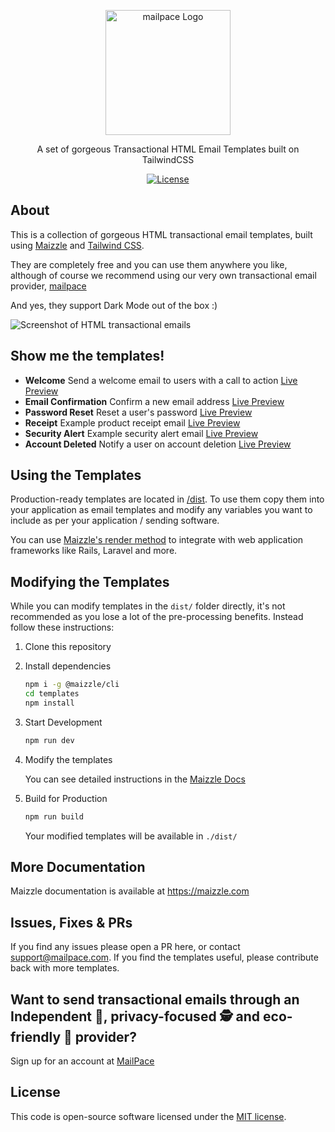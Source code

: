 <div align="center">
  <p><a href="https://mailpace.com" target="_blank"><img src="https://docs.mailpace.com/img/logo.png" width="200" alt="mailpace Logo"></a></p>
  <p>A set of gorgeous Transactional HTML Email Templates built on TailwindCSS</p>
  <div>

  [![License][license-shield]][license]

  </div>
</div>

## About

This is a collection of gorgeous HTML transactional email templates, built using [Maizzle](https://maizzle.com/) and [Tailwind CSS](https://tailwindcss.com/).

They are completely free and you can use them anywhere you like, although of course we recommend using our very own transactional email provider, [mailpace](https://mailpace.com)

And yes, they support Dark Mode out of the box :)

![Screenshot of HTML transactional emails](screenshot.png)

## Show me the templates!

- **Welcome** Send a welcome email to users with a call to action [Live Preview](https://htmlpreview.github.io/?https://github.com/mailpace/templates/blob/main/dist/welcome.html)
- **Email Confirmation** Confirm a new email address [Live Preview](https://htmlpreview.github.io/?https://github.com/mailpace/templates/blob/main/dist/confirmation.html)
- **Password Reset** Reset a user's password [Live Preview](https://htmlpreview.github.io/?https://github.com/mailpace/templates/blob/main/dist/password_reset.html)
- **Receipt** Example product receipt email [Live Preview](https://htmlpreview.github.io/?https://github.com/mailpace/templates/blob/main/dist/receipt.html)
- **Security Alert** Example security alert email [Live Preview](https://htmlpreview.github.io/?https://github.com/mailpace/templates/blob/main/dist/security_alert.html)
- **Account Deleted** Notify a user on account deletion [Live Preview](https://htmlpreview.github.io/?https://github.com/mailpace/templates/blob/main/dist/account_deleted.html)

## Using the Templates

Production-ready templates are located in [/dist](./dist). To use them copy them into your application as email templates and modify any variables you want to include as per your application / sending software.

You can use [Maizzle's render method](https://maizzle.com/docs/nodejs/) to integrate with web application frameworks like Rails, Laravel and more.

## Modifying the Templates

While you can modify templates in the `dist/` folder directly, it's not recommended as you lose a lot of the pre-processing benefits. Instead follow these instructions:

1. Clone this repository

2. Install dependencies

   ```sh
   npm i -g @maizzle/cli
   cd templates
   npm install
   ```

3. Start Development

   ```sh
   npm run dev
   ```

4. Modify the templates

   You can see detailed instructions in the [Maizzle Docs](https://maizzle.com)

5. Build for Production

   ```sh
   npm run build
   ```
   Your modified templates will be available in `./dist/`

## More Documentation

Maizzle documentation is available at https://maizzle.com

## Issues, Fixes & PRs

If you find any issues please open a PR here, or contact support@mailpace.com. If you find the templates useful, please contribute back with more templates.

## Want to send transactional emails through an Independent 💪, privacy-focused 🕵️ and eco-friendly 🌱 provider?

Sign up for an account at [MailPace](https://mailpace.com)

## License

This code is open-source software licensed under the [MIT license](https://opensource.org/licenses/MIT).

[npm]: https://www.npmjs.com/package/mailpace/templates
[npm-stats]: https://npm-stat.com/charts.html?package=%40mailpace%2Ftemplates&from=2019-03-27
[npm-version-shield]: https://img.shields.io/npm/v/mailpace/templates.svg?style=flat-square
[npm-stats-shield]: https://img.shields.io/npm/dt/mailpace/templates.svg?style=flat-square&color=6875f5
[github-ci]: https://github.com/mailpace/templates/actions
[github-ci-shield]: https://img.shields.io/github/workflow/status/mailpace/cli/Node.js%20CI?style=flat-square
[license]: ./LICENSE
[license-shield]: https://img.shields.io/github/license/mailpace/templates.svg?style=flat-square&color=0e9f6e
